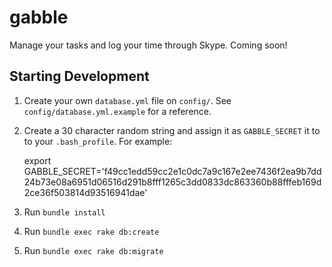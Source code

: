 gabble
======

Manage your tasks and log your time through Skype. Coming soon!

Starting Development
--------------------

1. Create your own `database.yml` file on `config/`. See `config/database.yml.example` for a reference.

2. Create a 30 character random string and assign it as `GABBLE_SECRET` it to to your `.bash_profile`. For example:

      export GABBLE_SECRET='f49cc1edd59cc2e1c0dc7a9c167e2ee7436f2ea9b7dd24b73e08a6951d06516d291b8fff1265c3dd0833dc863360b88fffeb169d2ce36f503814d93516941dae'

3. Run `bundle install`

4. Run `bundle exec rake db:create`

5. Run `bundle exec rake db:migrate`
